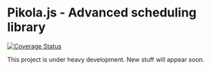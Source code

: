 Pikola.js - Advanced scheduling library
==========

[![Coverage Status](https://coveralls.io/repos/github/mkmarek/Pikola.js/badge.svg?branch=master)](https://coveralls.io/github/mkmarek/Pikola.js?branch=master)

This project is under heavy development. New stuff will appear soon.
